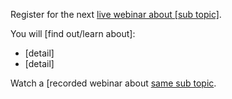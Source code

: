 Register for the next [live webinar about [sub topic]](link).
 
You will [find out/learn about]:
 
* [detail]
* [detail]
 
Watch a [recorded webinar about [same sub topic](link).